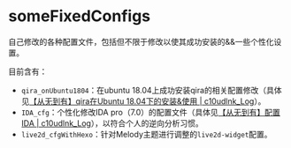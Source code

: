 # someFixedConfigs
自己修改的各种配置文件，包括但不限于修改以使其成功安装的&amp;&amp;一些个性化设置。

目前含有：
- `qira_onUbuntu1804`：在ubuntu 18.04上成功安装qira的相关配置修改（具体见[【从无到有】qira在Ubuntu 18.04下的安装&使用 | c10udlnk_Log](https://c10udlnk.top/2020/12/19/toolsOf-Qira-on-ubuntu-1804/)）。
- `IDA_cfg`：个性化修改IDA pro（7.0）的配置文件（具体见[【从无到有】配置IDA | c10udlnk_Log](https://c10udlnk.top/2020/11/10/toolsOf-IDAold/)），以符合个人的逆向分析习惯。
- `live2d_cfgWithHexo`：针对Melody主题进行调整的`live2d-widget`配置。

